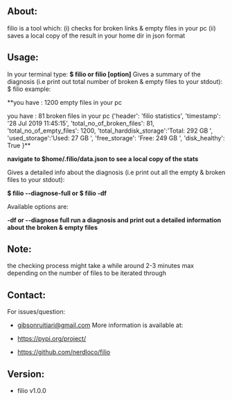 About:
------
filio is a tool which:
(i)   checks for broken links & empty files in your pc
(ii)  saves a local copy of the result  in your home dir in json format


Usage:
------
In your terminal type:
    **$ filio or filio [option]**
Gives a summary of the diagnosis (i.e print out total number of broken & empty files to your stdout):
    $ filio   example:

**you have : 1200 empty files in your pc

you have : 81 broken files in your pc
    {'header': 'filio statistics',
    'timestamp': '28 Jul 2019 11:45:15',
    'total_no_of_broken_files': 81,
    'total_no_of_empty_files': 1200,
    'total_harddisk_storage':'Total: 292 GB ',
    'used_storage':'Used: 27 GB ',
    'free_storage': 'Free: 249 GB ',
    'disk_healthy': True }**

**navigate to $home/.filio/data.json to see a local copy of the stats**

Gives a detailed info about the diagnosis (i.e print out all the empty & broken files to your stdout):

   **$ filio --diagnose-full
    or
    $ filio -df**

Available options are:

 **-df or --diagnose full run a diagnosis and print out a detailed information about the broken & empty files**
 
Note:
-----
the checking process might take a while around 2-3 minutes max depending on the number of files to be iterated through

Contact:
--------
For issues/question:

- gibsonruitiari@gmail.com
More information is available at:

- https://pypi.org/project/
- https://github.com/nerdloco/filio

Version:
--------
- filio v1.0.0
